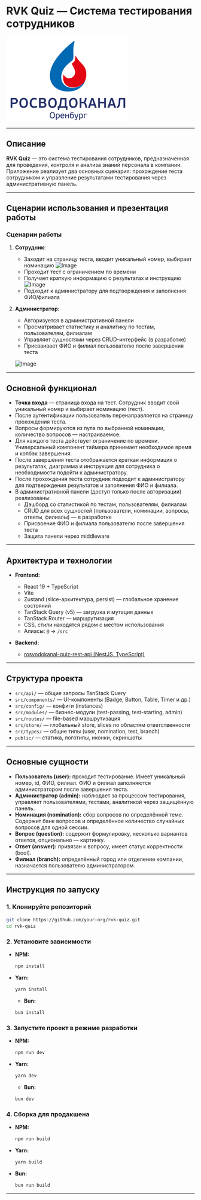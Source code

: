 # RVK Quiz — Система тестирования сотрудников

![Логотип](public/logo/rvk-logo.svg)

---

## Описание

**RVK Quiz** — это система тестирования сотрудников, предназначенная для проведения, контроля и анализа знаний персонала в компании. Приложение реализует два основных сценария: прохождение теста сотрудником и управление результатами тестирования через административную панель.

---

## Сценарии использования и презентация работы

### Сценарии работы

1. **Сотрудник**:
   - Заходит на страницу теста, вводит уникальный номер, выбирает номинацию
     ![Image](https://github.com/user-attachments/assets/f9fbb390-078e-4320-9c1b-966eecefcf0b)
   - Проходит тест с ограничением по времени
   - Получает краткую информацию о результатах и инструкцию
     ![Image](https://github.com/user-attachments/assets/0d6953ab-d284-401d-b342-bcc485f4300d)
   - Подходит к администратору для подтверждения и заполнения ФИО/филиала

2. **Администратор**:
   - Авторизуется в административной панели
   - Просматривает статистику и аналитику по тестам, пользователям, филиалам
   - Управляет сущностями через CRUD-интерфейс (в разработке)
   - Присваивает ФИО и филиал пользователю после завершения теста

   ![Image](https://github.com/user-attachments/assets/22ed9d87-0fa6-470f-b3b5-e47b2bdb14f1)

---

## Основной функционал

- **Точка входа** — страница входа на тест. Сотрудник вводит свой уникальный номер и выбирает номинацию (тест).
- После аутентификации пользователь перенаправляется на страницу прохождения теста.
- Вопросы формируются из пула по выбранной номинации, количество вопросов — настраиваемое.
- Для каждого теста действует ограничение по времени. Универсальный компонент таймера принимает необходимое время и колбэк завершения.
- После завершения теста отображается краткая информация о результатах, диаграмма и инструкция для сотрудника о необходимости подойти к администратору.
- После прохождения теста сотрудник подходит к администратору для подтверждения результатов и заполнения ФИО и филиала.
- В административной панели (доступ только после авторизации) реализованы:
  - Дэшборд со статистикой по тестам, пользователям, филиалам
  - CRUD для всех сущностей (пользователи, номинации, вопросы, ответы, филиалы) — в разработке
  - Присвоение ФИО и филиала пользователю после завершения теста
  - Защита панели через middleware

---

## Архитектура и технологии

- **Frontend:**
  - React 19 + TypeScript
  - Vite
  - Zustand (slice-архитектура, persist) — глобальное хранение состояний
  - TanStack Query (v5) — загрузка и мутация данных
  - TanStack Router — маршрутизация
  - CSS, стили находятся рядом с местом использования
  - Алиасы: `@` → `/src`

- **Backend:**
  - [rosvodokanal-quiz-rest-api (NestJS, TypeScript)](https://github.com/vitaly06/rosvodokanal-quiz-rest-api)

---

## Структура проекта

- `src/api/` — общие запросы TanStack Query
- `src/components/` — UI-компоненты (Badge, Button, Table, Timer и др.)
- `src/config/` — конфиги (instances)
- `src/modules/` — бизнес-модули (test-passing, test-starting, admin)
- `src/routes/` — file-based маршрутизация
- `src/store/` — глобальный store, slices по областям ответственности
- `src/types/` — общие типы (user, nomination, test, branch)
- `public/` — статика, логотипы, иконки, скриншоты

---

## Основные сущности

- **Пользователь (user):** проходит тестирование. Имеет уникальный номер, id, ФИО, филиал. ФИО и филиал заполняются администратором после завершения теста.
- **Администратор (admin):** наблюдает за процессом тестирования, управляет пользователями, тестами, аналитикой через защищённую панель.
- **Номинация (nomination):** сбор вопросов по определённой теме. Содержит банк вопросов и определённое количество случайных вопросов для одной сессии.
- **Вопрос (question):** содержит формулировку, несколько вариантов ответов, опционально — картинку.
- **Ответ (answer):** привязан к вопросу, имеет статус корректности (bool).
- **Филиал (branch):** определённый город или отделение компании, назначается пользователю администратором.

---

## Инструкция по запуску

### 1. Клонируйте репозиторий

```bash
git clone https://github.com/your-org/rvk-quiz.git
cd rvk-quiz
```

### 2. Установите зависимости

- **NPM:**
  ```bash
  npm install
  ```
- **Yarn:**

  ```bash
  yarn install
  ```

  - **Bun:**

  ```bash
  bun install
  ```

### 3. Запустите проект в режиме разработки

- **NPM:**
  ```bash
  npm run dev
  ```
- **Yarn:**

  ```bash
  yarn dev
  ```

  - **Bun:**

  ```bash
  bun dev
  ```

### 4. Сборка для продакшена

- **NPM:**
  ```bash
  npm run build
  ```
- **Yarn:**
  ```bash
  yarn build
  ```
- **Bun:**
  ```bash
  bun run build
  ```

---
